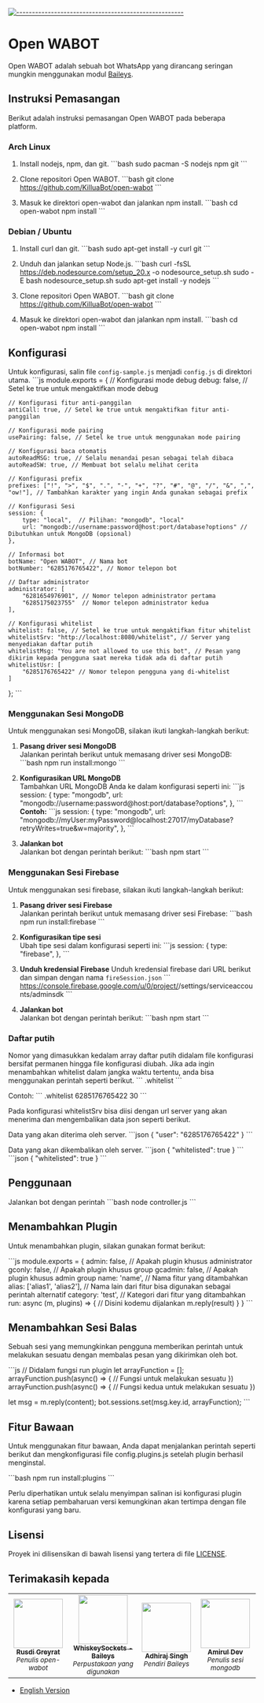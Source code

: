 [![-----------------------------------------------------](https://raw.githubusercontent.com/andreasbm/readme/master/assets/lines/colored.png)](#table-of-contents)
# Open WABOT

Open WABOT adalah sebuah bot WhatsApp yang dirancang seringan mungkin menggunakan modul [Baileys](https://github.com/WhiskeySockets/Baileys).

## Instruksi Pemasangan

Berikut adalah instruksi pemasangan Open WABOT pada beberapa platform.

### Arch Linux

1. Install nodejs, npm, dan git.
    \`\`\`bash
    sudo pacman -S nodejs npm git
    \`\`\`

2. Clone repositori Open WABOT.
    \`\`\`bash
    git clone https://github.com/KilluaBot/open-wabot
    \`\`\`

3. Masuk ke direktori open-wabot dan jalankan npm install.
    \`\`\`bash
    cd open-wabot
    npm install
    \`\`\`

### Debian / Ubuntu

1. Install curl dan git.
    \`\`\`bash
    sudo apt-get install -y curl git
    \`\`\`

2. Unduh dan jalankan setup Node.js.
    \`\`\`bash
    curl -fsSL https://deb.nodesource.com/setup_20.x -o nodesource_setup.sh
    sudo -E bash nodesource_setup.sh
    sudo apt-get install -y nodejs
    \`\`\`

3. Clone repositori Open WABOT.
    \`\`\`bash
    git clone https://github.com/KilluaBot/open-wabot
    \`\`\`

4. Masuk ke direktori open-wabot dan jalankan npm install.
    \`\`\`bash
    cd open-wabot
    npm install
    \`\`\`

## Konfigurasi

Untuk konfigurasi, salin file `config-sample.js` menjadi `config.js` di direktori utama.
\`\`\`js
module.exports = {
    // Konfigurasi mode debug
    debug: false, // Setel ke true untuk mengaktifkan mode debug

    // Konfigurasi fitur anti-panggilan
    antiCall: true, // Setel ke true untuk mengaktifkan fitur anti-panggilan

    // Konfigurasi mode pairing
    usePairing: false, // Setel ke true untuk menggunakan mode pairing

    // Konfigurasi baca otomatis
    autoReadMSG: true, // Selalu menandai pesan sebagai telah dibaca
    autoReadSW: true, // Membuat bot selalu melihat cerita

    // Konfigurasi prefix
    prefixes: ["!", ">", "$", ".", "-", "+", "?", "#", "@", "/", "&", ",", "ow!"], // Tambahkan karakter yang ingin Anda gunakan sebagai prefix

    // Konfigurasi Sesi
    session: {
        type: "local",  // Pilihan: "mongodb", "local"
        url: "mongodb://username:password@host:port/database?options" // Dibutuhkan untuk MongoDB (opsional)
    },

    // Informasi bot
    botName: "Open WABOT", // Nama bot
    botNumber: "6285176765422", // Nomor telepon bot

    // Daftar administrator
    administrator: [
        "6281654976901", // Nomor telepon administrator pertama
        "6285175023755"  // Nomor telepon administrator kedua
    ],

    // Konfigurasi whitelist
    whitelist: false, // Setel ke true untuk mengaktifkan fitur whitelist
    whitelistSrv: "http://localhost:8080/whitelist", // Server yang menyediakan daftar putih
    whitelistMsg: "You are not allowed to use this bot", // Pesan yang dikirim kepada pengguna saat mereka tidak ada di daftar putih
    whitelistUsr: [
        "6285176765422" // Nomor telepon pengguna yang di-whitelist
    ]
};
\`\`\`

### Menggunakan Sesi MongoDB
Untuk menggunakan sesi MongoDB, silakan ikuti langkah-langkah berikut:

1. **Pasang driver sesi MongoDB**  
    Jalankan perintah berikut untuk memasang driver sesi MongoDB:
    \`\`\`bash
    npm run install:mongo
    \`\`\`

2. **Konfigurasikan URL MongoDB**  
    Tambahkan URL MongoDB Anda ke dalam konfigurasi seperti ini:
    \`\`\`js
    session: {
        type: "mongodb",
        url: "mongodb://username:password@host:port/database?options",
    },
    \`\`\`
    **Contoh:**
    \`\`\`js
    session: {
        type: "mongodb",
        url: "mongodb://myUser:myPassword@localhost:27017/myDatabase?retryWrites=true&w=majority",
    },
    \`\`\`

3. **Jalankan bot**  
    Jalankan bot dengan perintah berikut:
    \`\`\`bash
    npm start
    \`\`\`

### Menggunakan Sesi Firebase
Untuk menggunakan sesi firebase, silakan ikuti langkah-langkah berikut:

1. **Pasang driver sesi Firebase**  
    Jalankan perintah berikut untuk memasang driver sesi Firebase:
    \`\`\`bash
    npm run install:firebase
    \`\`\`

2. **Konfigurasikan tipe sesi**  
    Ubah tipe sesi dalam konfigurasi seperti ini:
    \`\`\`js
    session: {
        type: "firebase",
    },
    \`\`\`

3. **Unduh kredensial Firebase**
    Unduh kredensial firebase dari URL berikut dan simpan dengan nama `fireSession.json`
    \`\`\`
    https://console.firebase.google.com/u/0/project/<NamaProject>/settings/serviceaccounts/adminsdk
    \`\`\`

4. **Jalankan bot**  
    Jalankan bot dengan perintah berikut:
    \`\`\`bash
    npm start
    \`\`\`

### Daftar putih

Nomor yang dimasukkan kedalam array daftar putih didalam file konfigurasi bersifat permanen hingga file konfigurasi diubah. Jika ada ingin menambahkan whitelist dalam jangka waktu tertentu, anda bisa menggunakan perintah seperti berikut.
\`\`\`
.whitelist <nomor> <durasi dengan satuan hari>
\`\`\`

Contoh:
\`\`\`
.whitelist 6285176765422 30
\`\`\`

Pada konfigurasi whitelistSrv bisa diisi dengan url server yang akan menerima dan mengembalikan data json seperti berikut.

Data yang akan diterima oleh server.
\`\`\`json
{
    "user": "6285176765422"
}
\`\`\`

Data yang akan dikembalikan oleh server.
\`\`\`json
{
    "whitelisted": true
}
\`\`\`
\`\`\`json
{
    "whitelisted": true
}
\`\`\`

## Penggunaan

Jalankan bot dengan perintah
\`\`\`bash
node controller.js
\`\`\`

## Menambahkan Plugin

Untuk menambahkan plugin, silakan gunakan format berikut:

\`\`\`js
module.exports = {
    admin: false, // Apakah plugin khusus administrator
    gconly: false, // Apakah plugin khusus group
    gcadmin: false, // Apakah plugin khusus admin group
    name: 'name', // Nama fitur yang ditambahkan
    alias: ['alias1', 'alias2'], // Nama lain dari fitur bisa digunakan sebagai perintah alternatif
    category: 'test', // Kategori dari fitur yang ditambahkan
    run: async (m, plugins) => {
        // Disini kodemu dijalankan
        m.reply(result)
    }
}
\`\`\`

## Menambahkan Sesi Balas

Sebuah sesi yang memungkinkan pengguna memberikan perintah untuk melakukan sesuatu dengan membalas pesan yang dikirimkan oleh bot.

\`\`\`js
// Didalam fungsi run plugin
let arrayFunction = [];
arrayFunction.push(async() => {
    // Fungsi untuk melakukan sesuatu
})
arrayFunction.push(async() => {
    // Fungsi kedua untuk melakukan sesuatu
})

let msg = m.reply(content);
bot.sessions.set(msg.key.id, arrayFunction);
\`\`\`

## Fitur Bawaan

Untuk menggunakan fitur bawaan, Anda dapat menjalankan perintah seperti berikut dan mengkonfigurasi file config.plugins.js setelah plugin berhasil menginstal.

\`\`\`bash
npm run install:plugins
\`\`\`

Perlu diperhatikan untuk selalu menyimpan salinan isi konfigurasi plugin karena setiap pembaharuan versi kemungkinan akan tertimpa dengan file konfigurasi yang baru.

## Lisensi

Proyek ini dilisensikan di bawah lisensi yang tertera di file [LICENSE](LICENSE).

## Terimakasih kepada
<table>
  <tr>
    <td align="center"><a href="https://github.com/KilluaBot"><img src="https://github.com/KilluaBot.png?size=100" width="100px;" alt=""/><br /><sub><b>Rusdi Greyrat</b></sub></a><br /><sub><i>Penulis open-wabot</i></sub></td>
        <td align="center"><a href="https://github.com/WhiskeySockets/Baileys"><img src="https://github.com/WhiskeySockets.png?size=100" width="100px;" alt=""/><br /><sub><b>WhiskeySockets - Baileys</b></sub></a><br /><sub><i>Perpustakaan yang digunakan</i></sub></td>
      <td align="center"><a href="https://github.com/adiwajshing"><img src="https://github.com/adiwajshing.png?size=100" width="100px;" alt=""/><br /><sub><b>Adhiraj Singh</b></sub></a><br /><sub><i>Pendiri Baileys</i></sub></td>
      <td align="center"><a href="https://github.com/amiruldev20"><img src="https://github.com/amiruldev20.png?size=100" width="100px;" alt=""/><br /><sub><b>Amirul Dev</b></sub></a><br /><sub><i>Penulis sesi mongodb</i></sub></td>
  </tr>
</table>

- [English Version](README.md)
